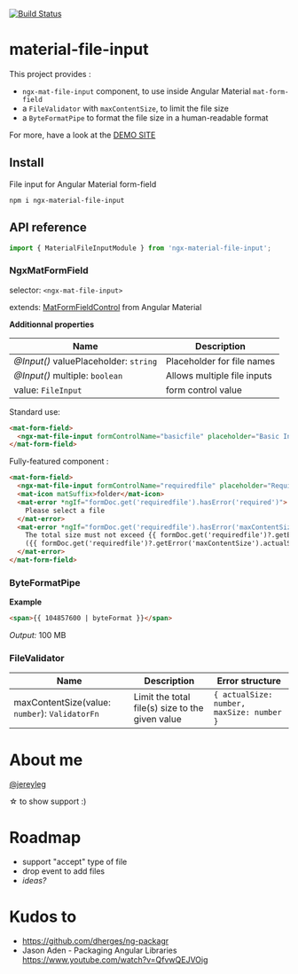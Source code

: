 [![Build Status](https://travis-ci.org/merlosy/ngx-material-file-input.svg?branch=master)](https://travis-ci.org/merlosy/ngx-material-file-input)

# material-file-input

This project provides :

* `ngx-mat-file-input` component, to use inside Angular Material `mat-form-field`
* a `FileValidator` with `maxContentSize`, to limit the file size
* a `ByteFormatPipe` to format the file size in a human-readable format

For more, have a look at the [DEMO SITE](https://merlosy.github.io/ngx-material-file-input)

## Install

File input for Angular Material form-field

```
npm i ngx-material-file-input
```

## API reference

```ts
import { MaterialFileInputModule } from 'ngx-material-file-input';
```

### NgxMatFormField

selector: `<ngx-mat-file-input>`

extends: [MatFormFieldControl](https://material.angular.io/components/form-field/api#MatFormFieldControl) from Angular Material

**Additionnal properties**

| Name                                  | Description                 |
| ------------------------------------- | --------------------------- |
| _@Input()_ valuePlaceholder: `string` | Placeholder for file names  |
| _@Input()_ multiple: `boolean`        | Allows multiple file inputs |
| value: `FileInput`                    | form control value          |

Standard use:

```html
<mat-form-field>
  <ngx-mat-file-input formControlName="basicfile" placeholder="Basic Input" ></ngx-mat-file-input>
</mat-form-field>
```

Fully-featured component :

```html
<mat-form-field>
  <ngx-mat-file-input formControlName="requiredfile" placeholder="Required input" valuePlaceholder="No file selected" required multiple></ngx-mat-file-input>
  <mat-icon matSuffix>folder</mat-icon>
  <mat-error *ngIf="formDoc.get('requiredfile').hasError('required')">
    Please select a file
  </mat-error>
  <mat-error *ngIf="formDoc.get('requiredfile').hasError('maxContentSize')">
    The total size must not exceed {{ formDoc.get('requiredfile')?.getError('maxContentSize').maxSize | byteFormat }}
    ({{ formDoc.get('requiredfile')?.getError('maxContentSize').actualSize | byteFormat }})
  </mat-error>
</mat-form-field>
```

### ByteFormatPipe

**Example**

```html
<span>{{ 104857600 | byteFormat }}</span>
```

_Output:_ 100 MB

### FileValidator

| Name                                           | Description                                     | Error structure                           |
| ---------------------------------------------- | ----------------------------------------------- | ----------------------------------------- |
| maxContentSize(value: `number`): `ValidatorFn` | Limit the total file(s) size to the given value | `{ actualSize: number, maxSize: number }` |

# About me

[@jereyleg](https://twitter.com/jereyleg)

&star; to show support :)

# Roadmap

* support "accept" type of file
* drop event to add files
* _ideas?_

# Kudos to

* https://github.com/dherges/ng-packagr
* Jason Aden - Packaging Angular Libraries https://www.youtube.com/watch?v=QfvwQEJVOig
